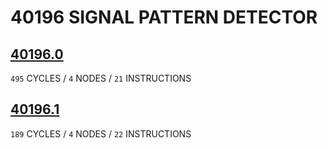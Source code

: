 # 40196 SIGNAL PATTERN DETECTOR

## [40196.0](40196.0.txt)
`495` CYCLES / `4` NODES  / `21` INSTRUCTIONS
## [40196.1](40196.1.txt)
`189` CYCLES / `4` NODES / `22` INSTRUCTIONS